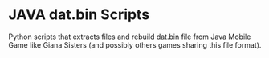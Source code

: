 # JAVA dat.bin Scripts
Python scripts that extracts files and rebuild dat.bin file from Java Mobile Game like Giana Sisters (and possibly others games sharing this file format).
